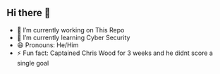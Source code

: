 ## Hi there 👋
- 🔭 I’m currently working on This Repo
- 🌱 I’m currently learning Cyber Security 
- 😄 Pronouns: He/Him
- ⚡ Fun fact: Captained Chris Wood for 3 weeks and he didnt score a single goal

